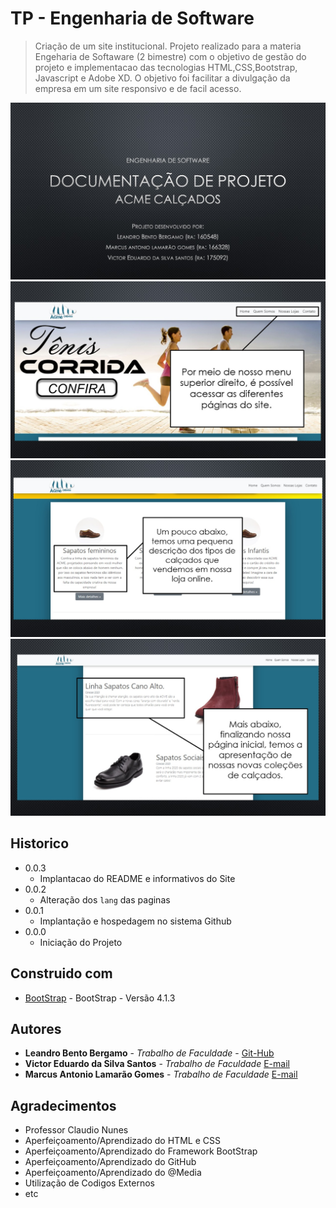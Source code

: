 # TP - Engenharia de Software
> Criação de um site institucional.
Projeto realizado para a materia Engeharia de Softaware (2 bimestre) com o objetivo de gestão do projeto e implementacao das tecnologias HTML,CSS,Bootstrap, Javascript e Adobe XD. O objetivo foi facilitar a divulgação da empresa em um site responsivo e de facil acesso.

![](img1.jpeg)
![](img2.jpeg)
![](img3.jpeg)
![](img4.jpeg)


## Historico
* 0.0.3
    * Implantacao do README e informativos do Site
* 0.0.2
    * Alteração dos `lang` das paginas 
* 0.0.1
    * Implantação e hospedagem no sistema Github
* 0.0.0
    * Iniciação do Projeto

## Construido com

* [BootStrap](https://getbootstrap.com.br/docs/4.1/getting-started/introduction/) - BootStrap - Versão 4.1.3

## Autores

* **Leandro Bento Bergamo** - *Trabalho de Faculdade* - [Git-Hub](https://github.com/lbbergamo/)
* **Victor Eduardo da Silva Santos** - *Trabalho de Faculdade*  [E-mail](victor.eduardo100@live.com)
* **Marcus Antonio Lamarão Gomes** - *Trabalho de Faculdade*  [E-mail](marcus.antonio2201@gmail.com)

## Agradecimentos

* Professor Claudio Nunes
* Aperfeiçoamento/Aprendizado do HTML e CSS
* Aperfeiçoamento/Aprendizado do Framework BootStrap
* Aperfeiçoamento/Aprendizado do GitHub
* Aperfeiçoamento/Aprendizado do @Media
* Utilização de Codigos Externos
* etc